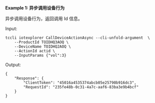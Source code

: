 **Example 1: 异步调用设备行为**

异步调用设备行为，返回调用 Id 信息。

Input: 

```
tccli iotexplorer CallDeviceActionAsync --cli-unfold-argument  \
    --ProductId TOIDHQ3AOQ \
    --DeviceName TOIDHQ2AOQ \
    --ActionId actid \
    --InputParams {"vol":3}
```

Output: 
```
{
    "Response": {
        "ClientToken": "45016a4535374abcb05e25790b916dc3",
        "RequestId": "235fe48b-0c31-4a7c-aaf6-83ba3e9b4bcf"
    }
}
```

